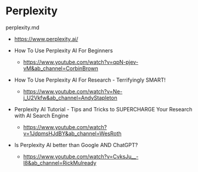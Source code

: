 # Perplexity

perplexity.md

*   https://www.perplexity.ai/

*   How To Use Perplexity AI For Beginners

    *   https://www.youtube.com/watch?v=qpN-pjev-vM&ab_channel=CorbinBrown

*   How To Use Perplexity AI For Research - Terrifyingly SMART!

    *   https://www.youtube.com/watch?v=Ne-j_U2Vkfw&ab_channel=AndyStapleton

*   Perplexity AI Tutorial - Tips and Tricks to SUPERCHARGE Your Research with AI Search Engine

    *   https://www.youtube.com/watch?v=1JdpmsHJdBY&ab_channel=WesRoth

*   Is Perplexity AI better than Google AND ChatGPT?

    *   https://www.youtube.com/watch?v=CvksJu__-l8&ab_channel=RickMulready